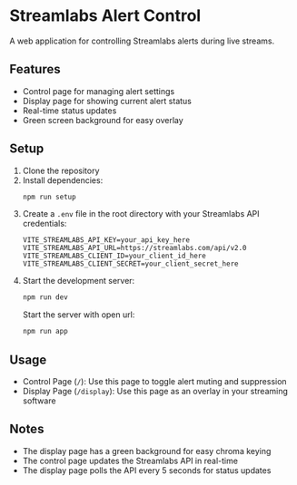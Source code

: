 # Streamlabs Alert Control

A web application for controlling Streamlabs alerts during live streams.

## Features

- Control page for managing alert settings
- Display page for showing current alert status
- Real-time status updates
- Green screen background for easy overlay

## Setup

1. Clone the repository
2. Install dependencies:
   ```bash
   npm run setup
   ```
3. Create a `.env` file in the root directory with your Streamlabs API credentials:
   ```
   VITE_STREAMLABS_API_KEY=your_api_key_here
   VITE_STREAMLABS_API_URL=https://streamlabs.com/api/v2.0
   VITE_STREAMLABS_CLIENT_ID=your_client_id_here
   VITE_STREAMLABS_CLIENT_SECRET=your_client_secret_here
   ```
4. Start the development server:
   ```bash
   npm run dev
   ```  
   Start the server with open url:  
   ```bash  
   npm run app  
   ```  

## Usage

- Control Page (`/`): Use this page to toggle alert muting and suppression
- Display Page (`/display`): Use this page as an overlay in your streaming software

## Notes

- The display page has a green background for easy chroma keying
- The control page updates the Streamlabs API in real-time
- The display page polls the API every 5 seconds for status updates
